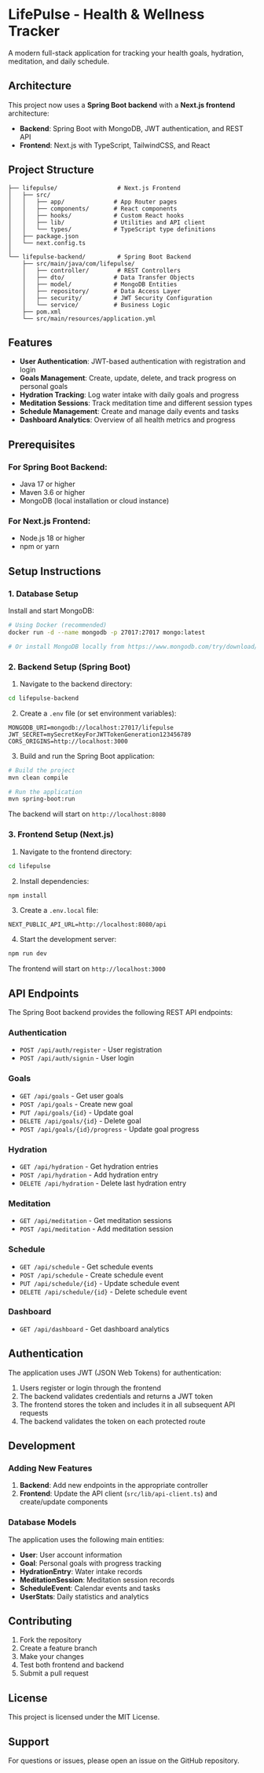 # LifePulse - Health & Wellness Tracker

A modern full-stack application for tracking your health goals, hydration, meditation, and daily schedule.

## Architecture

This project now uses a **Spring Boot backend** with a **Next.js frontend** architecture:

- **Backend**: Spring Boot with MongoDB, JWT authentication, and REST API
- **Frontend**: Next.js with TypeScript, TailwindCSS, and React

## Project Structure

```
├── lifepulse/                 # Next.js Frontend
│   ├── src/
│   │   ├── app/              # App Router pages
│   │   ├── components/       # React components
│   │   ├── hooks/            # Custom React hooks
│   │   ├── lib/              # Utilities and API client
│   │   └── types/            # TypeScript type definitions
│   ├── package.json
│   └── next.config.ts
│
└── lifepulse-backend/         # Spring Boot Backend
    ├── src/main/java/com/lifepulse/
    │   ├── controller/        # REST Controllers
    │   ├── dto/              # Data Transfer Objects
    │   ├── model/            # MongoDB Entities
    │   ├── repository/       # Data Access Layer
    │   ├── security/         # JWT Security Configuration
    │   └── service/          # Business Logic
    ├── pom.xml
    └── src/main/resources/application.yml
```

## Features

- **User Authentication**: JWT-based authentication with registration and login
- **Goals Management**: Create, update, delete, and track progress on personal goals
- **Hydration Tracking**: Log water intake with daily goals and progress
- **Meditation Sessions**: Track meditation time and different session types
- **Schedule Management**: Create and manage daily events and tasks
- **Dashboard Analytics**: Overview of all health metrics and progress

## Prerequisites

### For Spring Boot Backend:
- Java 17 or higher
- Maven 3.6 or higher
- MongoDB (local installation or cloud instance)

### For Next.js Frontend:
- Node.js 18 or higher
- npm or yarn

## Setup Instructions

### 1. Database Setup

Install and start MongoDB:
```bash
# Using Docker (recommended)
docker run -d --name mongodb -p 27017:27017 mongo:latest

# Or install MongoDB locally from https://www.mongodb.com/try/download/community
```

### 2. Backend Setup (Spring Boot)

1. Navigate to the backend directory:
```bash
cd lifepulse-backend
```

2. Create a `.env` file (or set environment variables):
```env
MONGODB_URI=mongodb://localhost:27017/lifepulse
JWT_SECRET=mySecretKeyForJWTTokenGeneration123456789
CORS_ORIGINS=http://localhost:3000
```

3. Build and run the Spring Boot application:
```bash
# Build the project
mvn clean compile

# Run the application
mvn spring-boot:run
```

The backend will start on `http://localhost:8080`

### 3. Frontend Setup (Next.js)

1. Navigate to the frontend directory:
```bash
cd lifepulse
```

2. Install dependencies:
```bash
npm install
```

3. Create a `.env.local` file:
```env
NEXT_PUBLIC_API_URL=http://localhost:8080/api
```

4. Start the development server:
```bash
npm run dev
```

The frontend will start on `http://localhost:3000`

## API Endpoints

The Spring Boot backend provides the following REST API endpoints:

### Authentication
- `POST /api/auth/register` - User registration
- `POST /api/auth/signin` - User login

### Goals
- `GET /api/goals` - Get user goals
- `POST /api/goals` - Create new goal
- `PUT /api/goals/{id}` - Update goal
- `DELETE /api/goals/{id}` - Delete goal
- `POST /api/goals/{id}/progress` - Update goal progress

### Hydration
- `GET /api/hydration` - Get hydration entries
- `POST /api/hydration` - Add hydration entry
- `DELETE /api/hydration` - Delete last hydration entry

### Meditation
- `GET /api/meditation` - Get meditation sessions
- `POST /api/meditation` - Add meditation session

### Schedule
- `GET /api/schedule` - Get schedule events
- `POST /api/schedule` - Create schedule event
- `PUT /api/schedule/{id}` - Update schedule event
- `DELETE /api/schedule/{id}` - Delete schedule event

### Dashboard
- `GET /api/dashboard` - Get dashboard analytics

## Authentication

The application uses JWT (JSON Web Tokens) for authentication:

1. Users register or login through the frontend
2. The backend validates credentials and returns a JWT token
3. The frontend stores the token and includes it in all subsequent API requests
4. The backend validates the token on each protected route

## Development

### Adding New Features

1. **Backend**: Add new endpoints in the appropriate controller
2. **Frontend**: Update the API client (`src/lib/api-client.ts`) and create/update components

### Database Models

The application uses the following main entities:
- **User**: User account information
- **Goal**: Personal goals with progress tracking
- **HydrationEntry**: Water intake records
- **MeditationSession**: Meditation session records
- **ScheduleEvent**: Calendar events and tasks
- **UserStats**: Daily statistics and analytics

## Contributing

1. Fork the repository
2. Create a feature branch
3. Make your changes
4. Test both frontend and backend
5. Submit a pull request

## License

This project is licensed under the MIT License.

## Support

For questions or issues, please open an issue on the GitHub repository. 